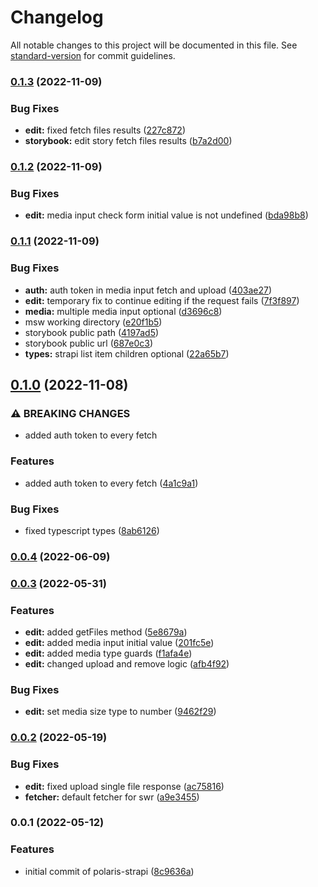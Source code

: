 # Changelog

All notable changes to this project will be documented in this file. See [standard-version](https://github.com/conventional-changelog/standard-version) for commit guidelines.

### [0.1.3](https://github.com/shop3/polaris-strapi/compare/v0.1.2...v0.1.3) (2022-11-09)


### Bug Fixes

* **edit:** fixed fetch files results ([227c872](https://github.com/shop3/polaris-strapi/commit/227c872c3f95ead117893f3800471d01fc3d9af9))
* **storybook:** edit story fetch files results ([b7a2d00](https://github.com/shop3/polaris-strapi/commit/b7a2d00a9329a75d31253003931615b09714212d))

### [0.1.2](https://github.com/shop3/polaris-strapi/compare/v0.1.1...v0.1.2) (2022-11-09)


### Bug Fixes

* **edit:** media input check form initial value is not undefined ([bda98b8](https://github.com/shop3/polaris-strapi/commit/bda98b83504a8d232429f4c395600cc8d4176422))

### [0.1.1](https://github.com/shop3/polaris-strapi/compare/v0.1.0...v0.1.1) (2022-11-09)


### Bug Fixes

* **auth:** auth token in media input fetch and upload ([403ae27](https://github.com/shop3/polaris-strapi/commit/403ae273b8790192692973268c2b0253059a892f))
* **edit:** temporary fix to continue editing if the request fails ([7f3f897](https://github.com/shop3/polaris-strapi/commit/7f3f897647fb928ce14ca4ec18af4e62688ad09b))
* **media:** multiple media input optional ([d3696c8](https://github.com/shop3/polaris-strapi/commit/d3696c85c621539212e142fa3c2acb49fff477db))
* msw working directory ([e20f1b5](https://github.com/shop3/polaris-strapi/commit/e20f1b549392666b942b2f8268f51dcc4f65b9a6))
* storybook public path ([4197ad5](https://github.com/shop3/polaris-strapi/commit/4197ad5a14a06e461177551c62f688321d7dd239))
* storybook public url ([687e0c3](https://github.com/shop3/polaris-strapi/commit/687e0c3411bdd6dea27423ff7e61fd6562d187ec))
* **types:** strapi list item children optional ([22a65b7](https://github.com/shop3/polaris-strapi/commit/22a65b7f9042057b28b3972dea6cb0eca44238b7))

## [0.1.0](https://github.com/shop3/polaris-strapi/compare/v0.0.4...v0.1.0) (2022-11-08)


### ⚠ BREAKING CHANGES

* added auth token to every fetch

### Features

* added auth token to every fetch ([4a1c9a1](https://github.com/shop3/polaris-strapi/commit/4a1c9a1e72d3a18aa458e6f6726d3d24bb66d121))


### Bug Fixes

* fixed typescript types ([8ab6126](https://github.com/shop3/polaris-strapi/commit/8ab6126af3d3d1b26645c1676298d66ddda61336))

### [0.0.4](https://github.com/shop3/polaris-strapi/compare/v0.0.3...v0.0.4) (2022-06-09)

### [0.0.3](https://github.com/shop3/polaris-strapi/compare/v0.0.2...v0.0.3) (2022-05-31)


### Features

* **edit:** added getFiles method ([5e8679a](https://github.com/shop3/polaris-strapi/commit/5e8679a4516ac815ede9a603131c1cf207c5cd14))
* **edit:** added media input initial value ([201fc5e](https://github.com/shop3/polaris-strapi/commit/201fc5ecc60843862d8e1a2ca57ce8d3e1f1e777))
* **edit:** added media type guards ([f1afa4e](https://github.com/shop3/polaris-strapi/commit/f1afa4ed2a33279786efaa43bb548d40d7a11f4b))
* **edit:** changed upload and remove logic ([afb4f92](https://github.com/shop3/polaris-strapi/commit/afb4f9205185f7536d413f19ddcd1355baad22bc))


### Bug Fixes

* **edit:** set media size type to number ([9462f29](https://github.com/shop3/polaris-strapi/commit/9462f292bf27855347fdaf6109f2a3dec3d9b52e))

### [0.0.2](https://github.com/shop3/polaris-strapi/compare/v0.0.1...v0.0.2) (2022-05-19)


### Bug Fixes

* **edit:** fixed upload single file response ([ac75816](https://github.com/shop3/polaris-strapi/commit/ac75816ed837078f7c07f7fcea09791d5df9afb8))
* **fetcher:** default fetcher for swr ([a9e3455](https://github.com/shop3/polaris-strapi/commit/a9e3455c7548614b5427098ae8f74d0ea62e31af))

### 0.0.1 (2022-05-12)


### Features

* initial commit of polaris-strapi ([8c9636a](https://github.com/shop3/polaris-strapi/commit/8c9636aa13c571c4d2f6c81480436a30c2ee5048))
